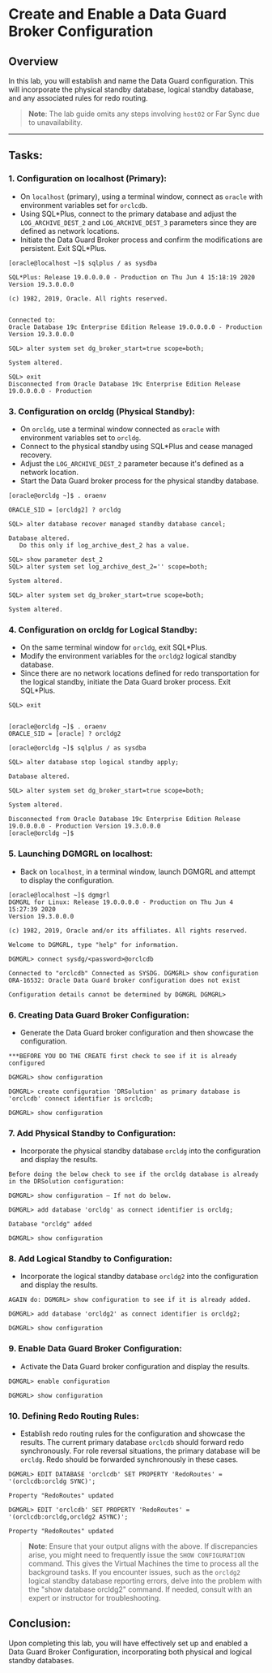 # Create and Enable a Data Guard Broker Configuration

## Overview

In this lab, you will establish and name the Data Guard configuration. This will incorporate the physical standby database, logical standby database, and any associated rules for redo routing. 

> **Note**: The lab guide omits any steps involving `host02` or Far Sync due to unavailability. 

---

## Tasks:

### 1. **Configuration on localhost (Primary)**:
   - On `localhost` (primary), using a terminal window, connect as `oracle` with environment variables set for `orclcdb`. 
   - Using SQL*Plus, connect to the primary database and adjust the `LOG_ARCHIVE_DEST_2` and `LOG_ARCHIVE_DEST_3` parameters since they are defined as network locations. 
   - Initiate the Data Guard Broker process and confirm the modifications are persistent. Exit SQL*Plus.

   ```
   [oracle@localhost ~]$ sqlplus / as sysdba

   SQL*Plus: Release 19.0.0.0.0 - Production on Thu Jun 4 15:18:19 2020
   Version 19.3.0.0.0

   (c) 1982, 2019, Oracle. All rights reserved.


   Connected to:
   Oracle Database 19c Enterprise Edition Release 19.0.0.0.0 - Production
   Version 19.3.0.0.0

   SQL> alter system set dg_broker_start=true scope=both;

   System altered.

   SQL> exit
   Disconnected from Oracle Database 19c Enterprise Edition Release
   19.0.0.0.0 - Production
   ```

### 3. **Configuration on orcldg (Physical Standby)**:
   - On `orcldg`, use a terminal window connected as `oracle` with environment variables set to `orcldg`. 
   - Connect to the physical standby using SQL*Plus and cease managed recovery. 
   - Adjust the `LOG_ARCHIVE_DEST_2` parameter because it's defined as a network location. 
   - Start the Data Guard broker process for the physical standby database.

   ```
   [oracle@orcldg ~]$ . oraenv

   ORACLE_SID = [orcldg2] ? orcldg

   SQL> alter database recover managed standby database cancel;

   Database altered.
      Do this only if log_archive_dest_2 has a value.

   SQL> show parameter dest_2
   SQL> alter system set log_archive_dest_2='' scope=both;

   System altered.
      
   SQL> alter system set dg_broker_start=true scope=both;

   System altered.
   ```

### 4. **Configuration on orcldg for Logical Standby**:
   - On the same terminal window for `orcldg`, exit SQL*Plus. 
   - Modify the environment variables for the `orcldg2` logical standby database. 
   - Since there are no network locations defined for redo transportation for the logical standby, initiate the Data Guard broker process. Exit SQL*Plus.

   ```
   SQL> exit

   
   [oracle@orcldg ~]$ . oraenv
   ORACLE_SID = [oracle] ? orcldg2
   
   [oracle@orcldg ~]$ sqlplus / as sysdba

   SQL> alter database stop logical standby apply;

   Database altered.

   SQL> alter system set dg_broker_start=true scope=both;

   System altered.
   
   Disconnected from Oracle Database 19c Enterprise Edition Release
   19.0.0.0.0 - Production Version 19.3.0.0.0
   [oracle@orcldg ~]$
   ```

### 5. **Launching DGMGRL on localhost**:
   - Back on `localhost`, in a terminal window, launch DGMGRL and attempt to display the configuration.

   ```
   [oracle@localhost ~]$ dgmgrl
   DGMGRL for Linux: Release 19.0.0.0.0 - Production on Thu Jun 4 15:27:39 2020
   Version 19.3.0.0.0

   (c) 1982, 2019, Oracle and/or its affiliates. All rights reserved.

   Welcome to DGMGRL, type "help" for information.

   DGMGRL> connect sysdg/<password>@orclcdb

   Connected to "orclcdb" Connected as SYSDG. DGMGRL> show configuration
   ORA-16532: Oracle Data Guard broker configuration does not exist

   Configuration details cannot be determined by DGMGRL DGMGRL>
   ```

### 6. **Creating Data Guard Broker Configuration**:
   - Generate the Data Guard broker configuration and then showcase the configuration.

   ```
   ***BEFORE YOU DO THE CREATE first check to see if it is already configured

   DGMGRL> show configuration

   DGMGRL> create configuration 'DRSolution' as primary database is 'orclcdb' connect identifier is orclcdb;

   DGMGRL> show configuration
   ```

### 7. **Add Physical Standby to Configuration**:
   - Incorporate the physical standby database `orcldg` into the configuration and display the results.

   ```
   Before doing the below check to see if the orcldg database is already in the DRSolution configuration:

   DGMGRL> show configuration – If not do below.

   DGMGRL> add database 'orcldg' as connect identifier is orcldg;

   Database "orcldg" added 

   DGMGRL> show configuration
   ```

### 8. **Add Logical Standby to Configuration**:
   - Incorporate the logical standby database `orcldg2` into the configuration and display the results.

   ```
   AGAIN do: DGMGRL> show configuration to see if it is already added.

   DGMGRL> add database 'orcldg2' as connect identifier is orcldg2;

   DGMGRL> show configuration
   ```

### 9. **Enable Data Guard Broker Configuration**:
   - Activate the Data Guard broker configuration and display the results.

   ```
   DGMGRL> enable configuration

   DGMGRL> show configuration
   ```

### 10. **Defining Redo Routing Rules**:
   - Establish redo routing rules for the configuration and showcase the results. The current primary database `orclcdb` should forward redo synchronously. For role reversal situations, the primary database will be `orcldg`. Redo should be forwarded synchronously in these cases.

   ```
   DGMGRL> EDIT DATABASE 'orclcdb' SET PROPERTY 'RedoRoutes' =
   '(orclcdb:orcldg SYNC)';

   Property "RedoRoutes" updated

   DGMGRL> EDIT 'orclcdb' SET PROPERTY 'RedoRoutes' =
   '(orclcdb:orcldg,orcldg2 ASYNC)';

   Property "RedoRoutes" updated
   ```

> **Note**: Ensure that your output aligns with the above. If discrepancies arise, you might need to frequently issue the `SHOW CONFIGURATION` command. This gives the Virtual Machines the time to process all the background tasks. If you encounter issues, such as the `orcldg2` logical standby database reporting errors, delve into the problem with the "show database orcldg2" command. If needed, consult with an expert or instructor for troubleshooting.




## Conclusion:

Upon completing this lab, you will have effectively set up and enabled a Data Guard Broker Configuration, incorporating both physical and logical standby databases.
